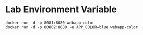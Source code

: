 # Lab Environment Variable
```
docker run -d -p 8081:8080 webapp-color
docker run -d -p 80802:8080 -e APP_COLOR=blue webapp-color
```